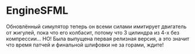 # EngineSFML
Обновлённый симулятор теперь он всеми силами имитирует двигатель от жигулей, пока что его колбасит, потому что 3 цилиндра из 4-х без компрессии...
НО! Была выпущена первая релизная версия, а это значит что время патчей и финальной шлифовки не за горами, ждите!
